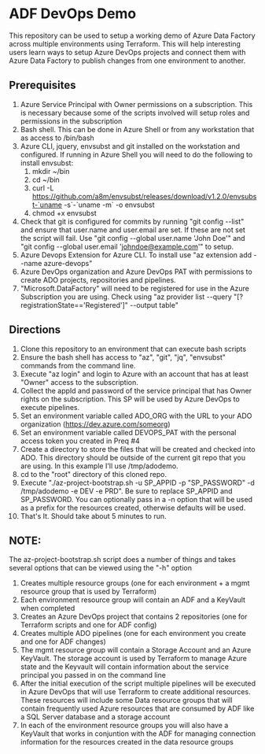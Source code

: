 # ADF DevOps Demo

This repository can be used to setup a working demo of Azure Data Factory across multiple environments using Terraform.  This will help interesting users learn ways to setup Azure DevOps projects and connect them with Azure Data Factory to publish changes from one environment to another.

## Prerequisites
1. Azure Service Principal with Owner permissions on a subscription.  This is necessary because some of the scripts involved will setup roles and permissions in the subscription
2. Bash shell.  This can be done in Azure Shell or from any workstation that as access to /bin/bash
3. Azure CLI, jquery, envsubst and git installed on the workstation and configured.  If running in Azure Shell you will need to do the following to install envsubst:
   1.  mkdir ~/bin
   2.  cd ~/bin
   3.  curl -L https://github.com/a8m/envsubst/releases/download/v1.2.0/envsubst-`uname -s\`-\`uname -m` -o envsubst
   4.  chmod +x envsubst
8. Check that git is configured for commits by running "git config --list" and ensure that user.name and user.email are set.  If these are not set the script will fail.  Use "git config --global user.name 'John Doe'" and "git config --global user.email 'johndoe@example.com'" to setup.
9. Azure Devops Extension for Azure CLI.  To install use "az extension add --name azure-devops"
10. Azure DevOps organization and Azure DevOps PAT with permissions to create ADO projects, repositories and pipelines.
11. "Microsoft.DataFactory" will need to be registered for use in the Azure Subscription you are using.  Check using "az provider list --query "[?registrationState=='Registered']" --output table"

## Directions
1. Clone this repository to an environment that can execute bash scripts
2. Ensure the bash shell has access to "az", "git", "jq", "envsubst" commands from the command line.
3. Execute "az login" and login to Azure with an account that has at least "Owner" access to the subscription.  
5. Collect the appId and password of the service principal that has Owner rights on the subscription.  This SP will be used by Azure DevOps to execute pipelines.
6. Set an environment variable called ADO_ORG with the URL to your ADO organization (https://dev.azure.com/someorg)
7. Set an environment variable called DEVOPS_PAT with the personal access token you created in Preq #4
8. Create a directory to store the files that will be created and checked into ADO.  This directory should be outside of the current git repo that you are using. In this example I'll use /tmp/adodemo.
9. cd to the "root" directory of this cloned repo.  
10. Execute "./az-project-bootstrap.sh -u SP_APPID -p "SP_PASSWORD" -d /tmp/adodemo -e DEV -e PRD".  Be sure to replace SP_APPID and SP_PASSWORD. You can optionally pass in a -n option that will be used as a prefix for the resources created, otherwise defaults will be used.
11. That's It.  Should take about 5 minutes to run.

## NOTE:
The az-project-bootstrap.sh script does a number of things and takes several options that can be viewed using the "-h" option
1. Creates multiple resource groups (one for each environment + a mgmt resource group that is used by Terraform)
2. Each environment resource group will contain an ADF and a KeyVault when completed
4. Creates an Azure DevOps project that contains 2 repositories (one for Terraform scripts and one for ADF config)
5. Creates multiple ADO pipelines (one for each environment you create and one for ADF changes)
6. The mgmt resource group will contain a Storage Account and an Azure KeyVault.  The storage account is used by Terraform to manage Azure state and the Keyvault will contain information about the service principal you passed in on the command line
7. After the initial execution of the script multiple pipelines will be executed in Azure DevOps that will use Terraform to create additional resources.  These resources will include some Data resource groups that will contain frequently used Azure resources that are consumed by ADF like a SQL Server database and a storage account
8. In each of the environment resource groups you will also have a KeyVault that works in conjuntion with the ADF for managing connection information for the resources created in the data resource groups

